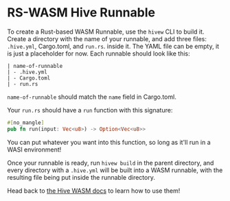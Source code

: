 # RS-WASM Hive Runnable

To create a Rust-based WASM Runnable, use the `hivew` CLI to build it. Create a directory with the name of your runnable, and add three files: `.hive.yml`, Cargo.toml, and `run.rs`. inside it. The YAML file can be empty, it is just a placeholder for now. Each runnable should look like this:
```
| name-of-runnable
| - .hive.yml
| - Cargo.toml
| - run.rs
```
`name-of-runnable` should match the `name` field in Cargo.toml.

Your `run.rs` should have a `run` function with this signature: 
```rust
#[no_mangle]
pub fn run(input: Vec<u8>) -> Option<Vec<u8>>
```
You can put whatever you want into this function, so long as it'll run in a WASI environment!

Once your runnable is ready, run `hivew build` in the parent directory, and every directory with a `.hive.yml` will be built into a WASM runnable, with the resulting file being put inside the runnable directory.

Head back to [the Hive WASM docs](https://github.com/suborbital/hive/blob/master/WASM.md) to learn how to use them!
